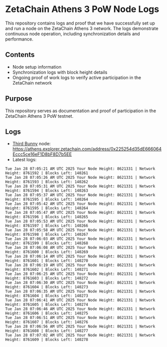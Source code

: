 # ZetaChain Athens 3 PoW Node Logs
This repository contains logs and proof that we have successfully set up and run a node on the ZetaChain Athens 3 network. The logs demonstrate continuous node operation, including synchronization details and performance.

## Contents
- Node setup information
- Synchronization logs with block height details
- Ongoing proof of work logs to verify active participation in the ZetaChain network

## Purpose
This repository serves as documentation and proof of participation in the ZetaChain Athens 3 PoW testnet.

## Logs

- [Third Bunny](https://thirdbunny.xyz/) node: https://athens.explorer.zetachain.com/address/0x225254d35dE666064Eccc5ce16eF1D8bF8D7b5EE
- Latest logs:
```
Tue Jan 28 07:05:21 AM UTC 2025 Your Node Height: 8621331 | Network Height: 8761592 | Blocks Left: 140261
Tue Jan 28 07:05:26 AM UTC 2025 Your Node Height: 8621331 | Network Height: 8761593 | Blocks Left: 140262
Tue Jan 28 07:05:31 AM UTC 2025 Your Node Height: 8621331 | Network Height: 8761594 | Blocks Left: 140263
Tue Jan 28 07:05:37 AM UTC 2025 Your Node Height: 8621331 | Network Height: 8761595 | Blocks Left: 140264
Tue Jan 28 07:05:42 AM UTC 2025 Your Node Height: 8621331 | Network Height: 8761595 | Blocks Left: 140264
Tue Jan 28 07:05:47 AM UTC 2025 Your Node Height: 8621331 | Network Height: 8761596 | Blocks Left: 140265
Tue Jan 28 07:05:53 AM UTC 2025 Your Node Height: 8621331 | Network Height: 8761597 | Blocks Left: 140266
Tue Jan 28 07:05:58 AM UTC 2025 Your Node Height: 8621331 | Network Height: 8761598 | Blocks Left: 140267
Tue Jan 28 07:06:03 AM UTC 2025 Your Node Height: 8621331 | Network Height: 8761599 | Blocks Left: 140268
Tue Jan 28 07:06:08 AM UTC 2025 Your Node Height: 8621331 | Network Height: 8761600 | Blocks Left: 140269
Tue Jan 28 07:06:14 AM UTC 2025 Your Node Height: 8621331 | Network Height: 8761601 | Blocks Left: 140270
Tue Jan 28 07:06:19 AM UTC 2025 Your Node Height: 8621331 | Network Height: 8761602 | Blocks Left: 140271
Tue Jan 28 07:06:25 AM UTC 2025 Your Node Height: 8621331 | Network Height: 8761603 | Blocks Left: 140272
Tue Jan 28 07:06:30 AM UTC 2025 Your Node Height: 8621331 | Network Height: 8761604 | Blocks Left: 140273
Tue Jan 28 07:06:35 AM UTC 2025 Your Node Height: 8621331 | Network Height: 8761604 | Blocks Left: 140273
Tue Jan 28 07:06:41 AM UTC 2025 Your Node Height: 8621331 | Network Height: 8761605 | Blocks Left: 140274
Tue Jan 28 07:06:46 AM UTC 2025 Your Node Height: 8621331 | Network Height: 8761606 | Blocks Left: 140275
Tue Jan 28 07:06:51 AM UTC 2025 Your Node Height: 8621331 | Network Height: 8761607 | Blocks Left: 140276
Tue Jan 28 07:06:56 AM UTC 2025 Your Node Height: 8621331 | Network Height: 8761608 | Blocks Left: 140277
Tue Jan 28 07:07:02 AM UTC 2025 Your Node Height: 8621331 | Network Height: 8761609 | Blocks Left: 140278
```
